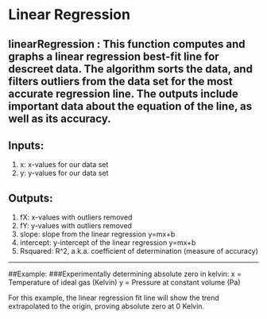 # Linear Regression
linearRegression : This function computes and graphs a linear regression
best-fit line for descreet data. The algorithm sorts the data, and filters
outliers from the data set for the most accurate regression line. The
outputs include important data about the equation of the line, as well as
its accuracy. 
---
## Inputs:
1. x: x-values for our data set
2. y: y-values for our data set
## Outputs:
1. fX: x-values with outliers removed
2. fY: y-values with outliers removed
3. slope: slope from the linear regression y=mx+b
4. intercept: y-intercept of the linear regression y=mx+b
5. Rsquared: R^2, a.k.a. coefficient of determination (measure of accuracy)
---
##Example: 
###Experimentally determining absolute zero in kelvin:
x = Temperature of ideal gas (Kelvin)
y = Pressure at constant volume (Pa)

For this example, the linear regression fit line will show the trend
extrapolated to the origin, proving absolute zero at 0 Kelvin. 

